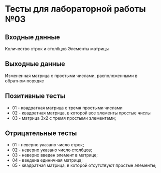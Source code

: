 # Тесты для лабораторной работы №03

## Входные данные
Количество строк и столбцов
Элементы матрицы

## Выходные данные
Измененная матрица c простыми числами, расположенными в обратном порядке

## Позитивные тесты
- 01 - квадратная матрица с тремя простыми числами
- 02 - квадратная матрица, в которой все элементы простые числы
- 03 - матрица 3x2 с тремя простыми элементами;

## Отрицательные тесты
- 01 - неверно указано число строк;
- 02 - неверно указано число столбцов;
- 03 - неверно введен элемент в матрице;
- 04 - введена единичная матрица;
- 05 - квадратная матрица, в которой отсутствуют простые элементы;
